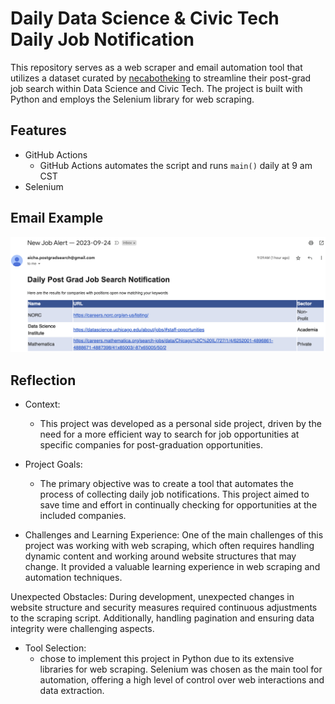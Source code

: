 # Daily Data Science & Civic Tech Daily Job Notification

This repository serves as a web scraper and email automation tool that utilizes a dataset curated by [necabotheking](https://github.com/necabotheking/) to streamline their post-grad job search within Data Science and Civic Tech. The project is built with Python and employs the Selenium library for web scraping.

## Features
- GitHub Actions
  - GitHub Actions automates the script and runs ```main()``` daily at 9 am CST
- Selenium
  
## Email Example
![Daily Email Notification](postgrad_job_search/images/image.png?raw=true "Example Email")

## Reflection

- Context:
  - This project was developed as a personal side project, driven by the need for a more efficient way to search for job opportunities at specific companies for post-graduation opportunities.

- Project Goals:
  - The primary objective was to create a tool that automates the process of collecting daily job notifications. This project aimed to save time and effort in continually checking for opportunities at the included companies.

- Challenges and Learning Experience:
One of the main challenges of this project was working with web scraping, which often requires handling dynamic content and working around website structures that may change. It provided a valuable learning experience in web scraping and automation techniques.

Unexpected Obstacles: During development, unexpected changes in website structure and security measures required continuous adjustments to the scraping script. Additionally, handling pagination and ensuring data integrity were challenging aspects.

- Tool Selection: 
  - chose to implement this project in Python due to its extensive libraries for web scraping. Selenium was chosen as the main tool for automation, offering a high level of control over web interactions and data extraction.
